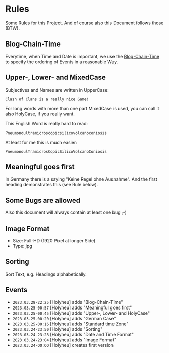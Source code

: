 # Rules

Some Rules for this Project. And of course also this Document follows those (BTW).

## Blog-Chain-Time

Everytime, when Time and Date is important, we use the [Blog-Chain-Time](1000001.md) to specify the ordering of Events in a reasonable Way. 

## Upper-, Lower- and MixedCase

Subjectives and Names are written in UpperCase:

```
Clash of Clans is a really nice Game!
```

For long words with more than one part MixedCase is used, you can call it also HolyCase, if you really want.

This English Word is really hard to read:

```
Pneumonoultramicroscopicsilicovolcanoconiosis
```

At least for me this is much easier:

```
PneumonoulTramicrosCopicSilicoVolcanoConiosis
```

## Meaningful goes first

In Germany there is a saying "Keine Regel ohne Ausnahme". And the first heading demonstrates this (see Rule below).

## Some Bugs are allowed

Also this document will always contain at least one bug ;-)

## Image Format

- Size: Full-HD (1920 Pixel at longer Side)
- Type: jpg

## Sorting

Sort Text, e.g. Headings alphabetically.

## Events

- ```2023.03.28-22:25``` [Holyheu] adds "Blog-Chain-Time"
- ```2023.03.25-00:57``` [Holyheu] adds "Meaningful goes first"
- ```2023.03.25-00:45``` [Holyheu] adds "Upper-, Lower- and HolyCase"
- ```2023.03.25-00:20``` [Holyheu] adds "German Case"
- ```2023.03.25-00:16``` [Holyheu] adds "Standard time Zone"
- ```2023.03.24-23:50``` [Holyheu] adds "Sorting"
- ```2023.03.24-23:28``` [Holyheu] adds "Date and Time Format"
- ```2023.03.24-23:04``` [Holyheu] adds "Image Format"
- ```2023.03.24-OO:OO``` [Holyheu] creates first version
